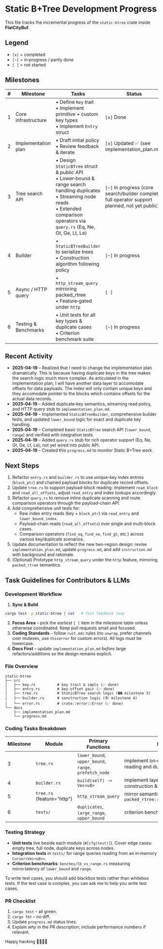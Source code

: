 # Static B+Tree Development Progress

This file tracks the incremental progress of the `static-btree` crate inside **FlatCityBuf**.

## Legend

- `[x]` = completed
- `[~]` = in‑progress / partly done
- `[ ]` = not started

## Milestones

| # | Milestone | Tasks | Status |
|---|-----------|-------|--------|
| 1 | Core infrastructure | • Define `Key` trait<br>• Implement primitive + custom key types<br>• Implement `Entry` struct | `[x]` Done |
| 2 | Implementation plan | • Draft initial policy<br>• Review feedback & iterate | `[x]` Updated  ✅ (see implementation_plan.md) |
| 3 | Tree search API     | • Design `StaticBTree` struct & public API<br>• Lower‑bound & range search handling duplicates<br>• Streaming node reads<br>• Extended comparison operators via `query.rs` (Eq, Ne, Gt, Ge, Lt, Le) | `[~]` In progress (core search/builder complete; full operator support planned, not yet public) |
| 4 | Builder             | • `StaticBTreeBuilder` to serialize trees<br>• Construction algorithm following policy | `[~]` In progress |
| 5 | Async / HTTP query  | • `http_stream_query` mirroring packed_rtree<br>• Feature‑gated under `http` | `[ ]` |
| 6 | Testing & Benchmarks| • Unit tests for all key types & duplicate cases<br>• Criterion benchmark suite | `[~]` In progress |

## Recent Activity

- **2025-04-19** – Realized that I need to change the implementation plan dramatically. This is because having duplicate keys in the tree makes the search logic much more complex. As articulated in the implementation plan, I will have another data layer to accomodate offsets for data payloads. The index will only contain unique keys and they accomodate pointer to the blocks which contains offsets for the actual data records.
- **2025‑04‑19** – Added duplicate‑key semantics, streaming read policy, and HTTP query stub to `implementation_plan.md`.
- **2025‑04‑19** – Implemented `StaticBTreeBuilder`, comprehensive builder tests, and updated `lower_bound` logic for exact and duplicate key handling.
- **2025‑04‑19** – Completed basic `StaticBTree` search API (`lower_bound`, `range`) and verified with integration tests.
- **2025‑04‑19** – Added `query.rs` stub for rich operator support (Eq, Ne, Gt, Ge, Lt, Le); not yet wired into public API.
- **2025‑04‑19** – Created this `progress.md` to monitor Static B+Tree work.

## Next Steps

1. Refactor `entry.rs` and `builder.rs` to use unique-key index entries (`block_ptr`) and chained payload blocks for duplicate record offsets.
2. Update `tree.rs` to support payload-block reading: implement `read_block` and `read_all_offsets`, adjust `read_entry` and index lookups accordingly.
3. Refactor `query.rs` to remove inline duplicate scanning and route comparison operators through the payload-chain API.
4. Add comprehensive unit tests for:
   - Raw index entry reads (key + `block_ptr`) via `read_entry` and `lower_bound_index`.
   - Payload-chain reads (`read_all_offsets`) over single and multi-block cases.
   - Comparison operators (`find_eq`, `find_ne`, `find_gt`, etc.) across various key/duplicate scenarios.
5. Update documentation to reflect the new two-region design: revise `implementation_plan.md`, update `progress.md`, and add `instruction.md` with background and rationale.
6. (Optional) Prototype `http_stream_query` under the `http` feature, mirroring `packed_rtree` semantics.

## Task Guidelines for Contributors & LLMs

### Development Workflow

1. **Sync & Build**

  ```bash
  cargo test -p static-btree | cat   # fast feedback loop
  ```

2. **Focus Area** – pick the *earliest* `[ ]` item in the milestone table unless otherwise coordinated.  Keep pull requests small and focused.
3. **Coding Standards** – follow `rust.mdc` rules (no `unwrap`, prefer channels over mutexes, use `thiserror` for custom errors).  All logs must be lowercase.
4. **Docs First** – update `implementation_plan.md` *before* large refactors/additions so the design remains explicit.

### File Overview

```
static-btree
├── src
│   ├── key.rs          # key trait & impls (✅ done)
│   ├── entry.rs        # key‑offset pair (✅ done)
│   ├── tree.rs         # StaticBTree search logic (��️ milestone 3)
│   ├── builder.rs      # construction logic (🏗️ milestone 4)
│   └── error.rs        # crate::error::Error (✅ done)
└── docs
    ├── implementation_plan.md
    └── progress.md
```

### Coding Tasks Breakdown

| Milestone | Module | Primary Functions | Notes |
|-----------|--------|-------------------|-------|
| 3 | `tree.rs` | `lower_bound`, `upper_bound`, `range`, `prefetch_node` | implement on‑demand node reading and duplicate handling |
| 4 | `builder.rs` | `build(self) -> Vec<u8>` | implement layer‑by‑layer construction & padding logic |
| 5 | `tree.rs` (feature="http") | `http_stream_query` | mirror semantics of `packed_rtree::http_stream_search` |
| 6 | `tests/` | `duplicates`, `large_range`, `upper_bound` | criterion benches under `benches/` |

### Testing Strategy

- **Unit tests** live beside each module (`#[cfg(test)]`). Cover edge cases: empty tree, full node, duplicate keys across nodes.
- **Integration tests** in `tests/` for range queries reading from an in‑memory `Cursor<Vec<u8>>`.
- **Criterion benchmarks**: `benches/lb_vs_range.rs` measuring micro‑latency of `lower_bound` and `range`.

To write test cases, you should add blackbox tests rather than whitebox tests. If the test case is complex, you can ask me to help you write test cases.

### PR Checklist

1. `cargo test` – all green.
2. `cargo fmt` – no diff.
3. Update `progress.md` status lines.
4. Explain *why* in the PR description; include performance numbers if relevant.

Happy hacking 👩‍💻👨‍💻
